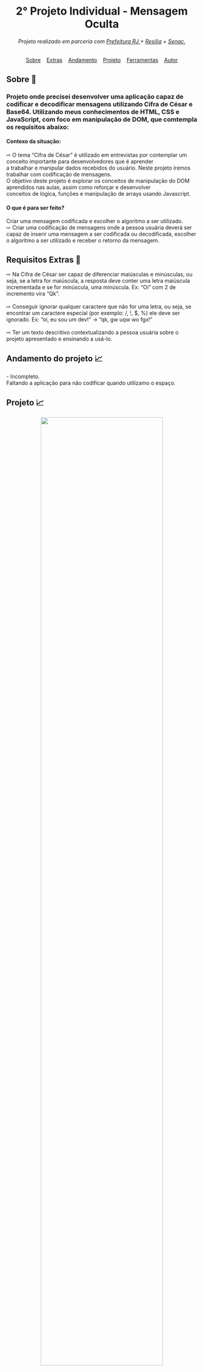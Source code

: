 <h1 align="center"> 2° Projeto Individual - Mensagem Oculta </h1>

<h6 align="center">Projeto realizado em parceria com   
<a href="https://prefeitura.rio/desenvolvimento-economico-inovacao-simplificacao/programadores-cariocas-comemoram-formatura-na-cidade-das-artes/"        target="_blank">Prefeitura RJ </a> + 
<a href="https://www.resilia.com.br/" target="_blank">Resilia</a> + 
<a href="https://www.rj.senac.br/" target="_blank">Senac.</a> </h6>
<a href="" target="_blank"></a>


<div id="inicio" align=center>
  <a href="#sobre">Sobre</a>&nbsp;&nbsp;&nbsp;
  <a href="#extras">Extras</a>&nbsp;&nbsp;&nbsp;
  <a href="#andamento">Andamento</a>&nbsp;&nbsp;&nbsp;
  <a href="#projeto">Projeto</a>&nbsp;&nbsp;&nbsp;
  <a href="#ferramentas">Ferramentas</a>&nbsp;&nbsp;&nbsp;
  <a href="#autor">Autor</a> 
</div>


<h2 id="sobre">Sobre 🔎</h2>
  <h3> Projeto onde precisei desenvolver uma aplicação capaz de codificar e decodificar mensagens utilizando Cifra de César e Base64. Utilizando meus conhecimentos de HTML, CSS e JavaScript, com foco em manipulação de DOM, que comtempla  os requisitos abaixo: </h3>


<h4> Contexo da situação: </h4>
⇨ O tema “Cifra de César” é utilizado em entrevistas por contemplar um conceito importante para desenvolvedores que é aprender  <br> a trabalhar e manipular dados recebidos do usuário. Neste projeto iremos trabalhar com codificação de mensagens. <br>
O objetivo deste projeto é explorar os conceitos de manipulação do DOM aprendidos nas 
aulas, assim como reforçar e desenvolver <br> conceitos de lógica, funções e manipulação de 
arrays usando Javascript. <br>




<h4> O que é para ser feito? </h4>
 Criar uma mensagem codificada e escolher o algoritmo a ser utilizado. <br>
⇨ Criar uma codificação de mensagens onde a pessoa usuária deverá ser capaz de inserir uma mensagem a ser codificada ou decodificada, 
escolher o algoritmo a ser utilizado e receber o retorno da mensagem.



<h2 id="extras">Requisitos Extras 🔎</h2>
⇨ Na Cifra de César ser capaz de diferenciar maiúsculas e minúsculas,
ou seja, se a letra for maiúscula, a resposta deve conter uma letra
maiúscula incrementada e se for minúscula, uma minúscula. Ex: “Oi”
com 2 de incremento vira “Qk”. <br><br>
⇨ Conseguir ignorar qualquer caractere que não for uma letra, ou seja, se
encontrar um caractere especial (por exemplo: /, !, $, %) ele deve ser
ignorado. Ex: “oi, eu sou um dev!” -> “qk, gw uqw wo fgx!”<br><br>
⇨ Ter um texto descritivo contextualizando a pessoa usuária sobre o
projeto apresentado e ensinando a usá-lo.<br>



<h2 id="andamento">Andamento do projeto 📈</h2>
- Incompleto.<br>
Faltando a aplicação para não codificar quando utilizamo o espaço.
<br>


<h2 id="projeto">Projeto 📈</h2>


<div align="center">
  <img width="80%" src="https://user-images.githubusercontent.com/112782424/209580383-02722dc9-ff91-40f5-a2d5-12d663d15dad.png" />
</div>
<h4>Como utilizar a codificação?</h4>
1° Escolha qual codificação você quer, (Base64 ou Cifra de César).<br><br>
2° Caso escolha Cifra de César, basta indicar quantas casas você quer.<br><br>
(As casas são a codificação, por exemplo; Se colocar casa 1, a letra "A" muda para "B", se colocar casa 2, letra "A" muda para "C" e assim por diante.<br><br>
3°Dentro da caixa grande escrito "Insira seu texto" coloque o que você quer codificar.<br><br>
4° Depois selecione "Codificar".<br><br>
5° Click no botão rosa "Codificar Mensagem"<br>
6° O resultado da codificação vai aparecer na última caixa maior.<br><br>
7° Caso queira decodificar a mensagem, basta copiar o resultado e inserir no primeiro campo e depois selecionar "Decodificar" e clicar no botão "Decodificar Mensagem" que irá aparecer no campo Resultado.

<h4> Como usar o Base64?</h4>
O processo é parecido com Cifra de César, única parte que muda  é que não precisa se preocupar com as "casas", só basta escrever a mensagem e codificar.<br>
Para Decodificar a mensagem o processo é igual ao Cifra de César. <br>
ABRAÇOS!
<br>
<br>
<br>



<h2 id="ferramentas">Ferramentas utilizadas nesse projeto 📚</h2>

  - [x] HTML
  - [x] CSS
  - [x] Javascript


<div id="autor" align="center">
  
  **Criado e desenvolvido por [Matheus Gomes](https://www.linkedin.com/in/matheus-gomes-780339211/).**
  
 <div align="center"> 
  
  <a href="https://github.com/MatheusPCRJ" target="_blank"><img src="https://cdn-icons-png.flaticon.com/512/733/733553.png" height="40em" title="GitHub de MatheusPCRJ"></a>&nbsp;&nbsp;&nbsp;&nbsp;&nbsp;
  <a href="https://www.linkedin.com/in/matheus-gomes-780339211/" target="_blank"><img src="https://cdn-icons-png.flaticon.com/512/145/145807.png" height="40em" title="LinkedIn de Matheus Gomes"></a>&nbsp;&nbsp;&nbsp;&nbsp;
  
  <a href="matheusdev1710@gmail.co"><img src="https://cdn-icons-png.flaticon.com/512/552/552486.png" height="40em" title="Enviar E-mail"></a>
   &nbsp;&nbsp;&nbsp;&nbsp;&nbsp;
   
  </div>
</div>
<br>

<div align="center">
  &#11165;&nbsp;<a href="#inicio"><strong>Voltar ao topo</strong></a>&nbsp;&#11165;
</div>
